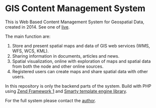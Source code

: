 # GIS Content Management System

This is Web Based Content Management System for Geospatial Data, created in 2014. See one of [live](http://hidromet.sih3.bmkg.go.id/).

The main function are:
1. Store and present spatial maps and data of GIS web services (WMS, WFS, WCS, KML).
2. Sharing information in documents, articles and news.
3. Spatial visualization, online with exploration of maps and spatial data from both the node and other online sources.
4. Registered users can create maps and share spatial data with other users.

In this repository is only the backend parts of the system. Build with PHP using [Zend Framework 1](https://framework.zend.com/manual/1.12/en/learning.quickstart.html) and [Smarty template engine library](https://www.smarty.net/).

For the full system please contact the [author](http://www.nanaz.net).